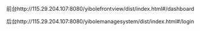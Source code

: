 前台http://115.29.204.107:8080/yibolefrontview/dist/index.html#/dashboard

后台http://115.29.204.107:8080/yibolemanagesystem/dist/index.html#/login